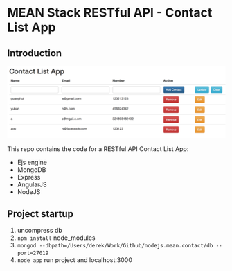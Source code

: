# MEAN Stack RESTful API - Contact List App

## Introduction

![mean stack tutorial app](/screenshot/meanContact.png)

This repo contains the code for a RESTful API Contact List App:

- Ejs engine
- MongoDB
- Express
- AngularJS
- NodeJS

## Project startup
1. uncompress db
1. `npm install` node_modules
1. `mongod --dbpath=/Users/derek/Work/Github/nodejs.mean.contact/db --port=27019`
1. `node app` run project and localhost:3000
